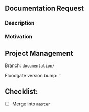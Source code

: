 ## Documentation Request

<!-- Describe the need -->
### Description

<!-- Why should this documentation be added -->
### Motivation

## Project Management 

<!-- Branch on which the feature is being developed
	- Add camelCased feature name after the '/'
	- Keep it simple, yet descriptive
	- Please only use letters
-->
Branch: `documentation/`
<!-- Version that Floodgate is to be bumped to
	- Follows SemVer (https://semver.org/)
	- Patch x.x.0: backwards-compatible bug fixes
	- Only Patches should be used for documentation
-->
Floodgate version bump: ``

<!-- 
	Things to do before the feature PR can be merged
	- Be descriptive
	- Include low-level code additions/removals
	- Include testing steps and types
	- Any new checklist items should come *before* the following list
-->
## Checklist:
- [ ] Merge into `master`
